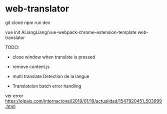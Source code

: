 # web-translator


git clone 
npm run dev

vue init ALiangLiang/vue-webpack-chrome-extension-template web-translator



TODO:

- close window when translate is pressed
- remove content.js
- multi translate
Detection de la langue

- Translatoion batch error handling

ver error
https://elpais.com/internacional/2019/01/19/actualidad/1547920451_503999.html